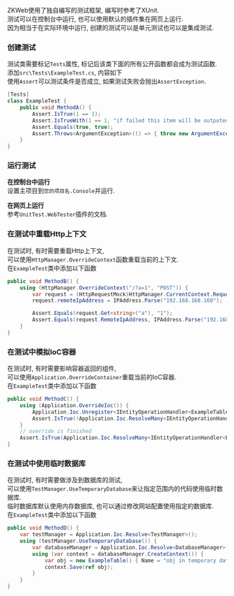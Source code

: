 ZKWeb使用了独自编写的测试框架, 编写时参考了XUnit.<br/>
测试可以在控制台中运行, 也可以使用默认的插件集在网页上运行.<br/>
因为相当于在实际环境中运行, 创建的测试可以是单元测试也可以是集成测试.

### 创建测试

测试类需要标记`Tests`属性, 标记后该类下面的所有公开函数都会成为测试函数.<br/>
添加`src\Tests\ExampleTest.cs`, 内容如下<br/>
使用`Assert`可以测试条件是否成立, 如果测试失败会抛出`AssertException`.<br/>
``` csharp
[Tests]
class ExampleTest {
	public void MethodA() {
		Assert.IsTrue(1 == 1);
		Assert.IsTrueWith(1 == 1, "if failed this item will be outputed");
		Assert.Equals(true, true);
		Assert.Throws<ArgumentException>(() => { throw new ArgumentException(); });
	}
}
```

### 运行测试

**在控制台中运行**<br/>
设置主项目到`您的项目名.Console`并运行.<br/>

**在网页上运行**<br/>
参考`UnitTest.WebTester`插件的文档.<br/>

### 在测试中重载Http上下文

在测试时, 有时需要重载Http上下文, <br/>
可以使用`HttpManager.OverrideContext`函数重载当前的上下文.<br/>
在`ExampleTest`类中添加以下函数<br/>
``` csharp
public void MethodB() {
	using (HttpManager.OverrideContext("/?a=1", "POST")) {
		var request = (HttpRequestMock)HttpManager.CurrentContext.Request;
		request.remoteIpAddress = IPAddress.Parse("192.168.168.168");

		Assert.Equals(request.Get<string>("a"), "1");
		Assert.Equals(request.RemoteIpAddress, IPAddress.Parse("192.168.168.168"));
	}
}
```

### 在测试中模拟IoC容器

在测试时, 有时需要影响容器返回的组件, <br/>
可以使用`Application.OverrideContainer`重载当前的IoC容器.<br/>
在`ExampleTest`类中添加以下函数<br/>
``` csharp
public void MethodC() {
	using (Application.OverrideIoc()) {
		Application.Ioc.Unregister<IEntityOperationHandler<ExampleTable>>();
		Assert.IsTrue(!Application.Ioc.ResolveMany<IEntityOperationHandler<ExampleTable>>().Any());
	}
	// override is finished
	Assert.IsTrue(Application.Ioc.ResolveMany<IEntityOperationHandler<ExampleTable>>().Any());
}
```

### 在测试中使用临时数据库

在测试时, 有时需要做涉及到数据库的测试, <br/>
可以使用`TestManager.UseTemporaryDatabase`来让指定范围内的代码使用临时数据库.<br/>
临时数据库默认使用内存数据库, 也可以通过修改网站配置使用指定的数据库.<br/>
在`ExampleTest`类中添加以下函数<br/>
``` csharp
public void MethodD() {
	var testManager = Application.Ioc.Resolve<TestManager>();
	using (testManager.UseTemporaryDatabase()) {
		var databaseManager = Application.Ioc.Resolve<DatabaseManager>();
		using (var context = databaseManager.CreateContext()) {
			var obj = new ExampleTable() { Name = "obj in temporary database" };
			context.Save(ref obj);
		}
	}
}
```
